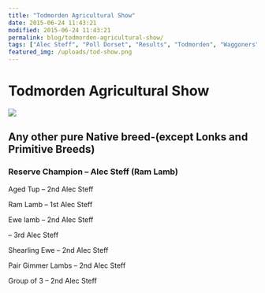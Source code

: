 ```yaml
---
title: "Todmorden Agricultural Show"
date: 2015-06-24 11:43:21
modified: 2015-06-24 11:43:21
permalink: blog/todmorden-agricultural-show/
tags: ["Alec Steff", "Poll Dorset", "Results", "Todmorden", "Waggoners"]
featured_img: /uploads/tod-show.png
---
```


# Todmorden Agricultural Show

![](/uploads/tod-show.png)

## Any other pure Native breed-(except Lonks and Primitive Breeds)

### Reserve Champion – Alec Steff (Ram Lamb)

Aged Tup – 2nd Alec Steff

Ram Lamb – 1st Alec Steff

Ewe lamb – 2nd Alec Steff

– 3rd Alec Steff

Shearling Ewe – 2nd Alec Steff

Pair Gimmer Lambs – 2nd Alec Steff

Group of 3 – 2nd Alec Steff
